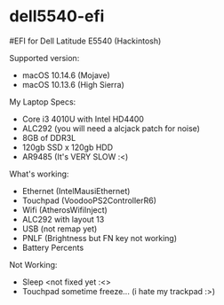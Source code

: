 # dell5540-efi

#EFI for Dell Latitude E5540 (Hackintosh)

Supported version:
- macOS 10.14.6 (Mojave)
- macOS 10.13.6 (High Sierra)

My Laptop Specs:
- Core i3 4010U with Intel HD4400
- ALC292 (you will need a alcjack patch for noise)
- 8GB of DDR3L
- 120gb SSD x 120gb HDD
- AR9485 (It's VERY SLOW :<)

What's working:
- Ethernet (IntelMausiEthernet)
- Touchpad (VoodooPS2ControllerR6)
- Wifi (AtherosWifiInject)
- ALC292 with layout 13
- USB (not remap yet)
- PNLF (Brightness but FN key not working)
- Battery Percents

Not Working:
- Sleep <not fixed yet :<>
- Touchpad sometime freeze... (i hate my trackpad :>)
